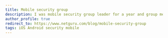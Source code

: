 ```yaml
---
title: Mobile security group
description: I was mobile security group leader for a year and group member since beggining of the group. Blogpost describes initiatives that we had and how we could develop our skills in that area.
author_profile: true
redirect_to: https://www.netguru.com/blog/mobile-security-group
tags: iOS Android security mobile
---
```


<meta name="description" content="{% if page.description %}{{ page.description }}{% else %}{{ site.description }}{% endif %}">
